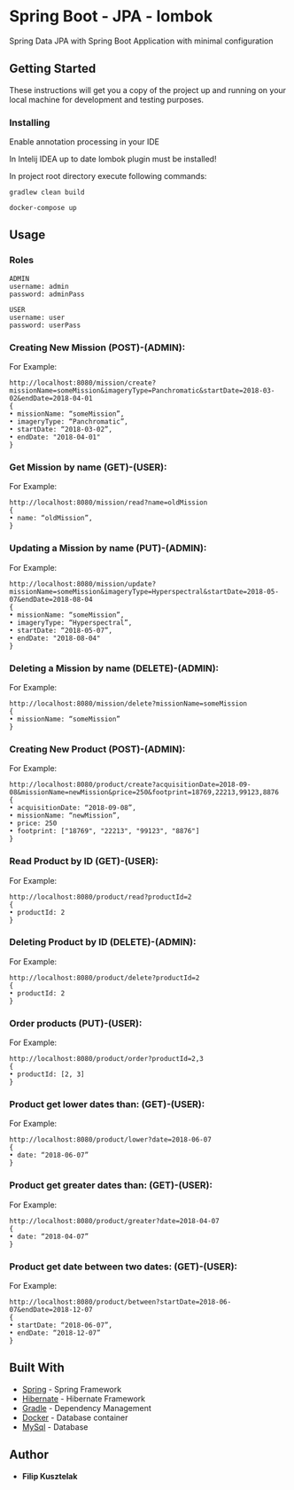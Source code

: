 # Spring Boot - JPA - lombok

Spring Data JPA with Spring Boot Application with minimal configuration

## Getting Started

These instructions will get you a copy of the project up and running on your local machine for development and testing purposes.

### Installing
Enable annotation processing in your IDE

In Intelij IDEA up to date lombok plugin must be installed!

In project root directory execute following commands:

```gradlew clean build```

```docker-compose up```

## Usage

### Roles

```
ADMIN
username: admin
password: adminPass
```

```
USER
username: user
password: userPass
```

### Creating New Mission (POST)-(ADMIN):

For Example:

```
http://localhost:8080/mission/create?missionName=someMission&imageryType=Panchromatic&startDate=2018-03-02&endDate=2018-04-01
{
• missionName: “someMission”,
• imageryType: “Panchromatic”,
• startDate: “2018-03-02”,
• endDate: "2018-04-01"
}
```

### Get Mission by name (GET)-(USER):

For Example:

```
http://localhost:8080/mission/read?name=oldMission
{
• name: “oldMission”,
}
```

### Updating a Mission by name (PUT)-(ADMIN):

For Example:
```
http://localhost:8080/mission/update?missionName=someMission&imageryType=Hyperspectral&startDate=2018-05-07&endDate=2018-08-04
{
• missionName: “someMission”,
• imageryType: “Hyperspectral”,
• startDate: “2018-05-07”,
• endDate: "2018-08-04"
}
```

### Deleting a Mission by name (DELETE)-(ADMIN):

For Example:

```
http://localhost:8080/mission/delete?missionName=someMission
{
• missionName: “someMission”
}
```

### Creating New Product (POST)-(ADMIN):

For Example:

```
http://localhost:8080/product/create?acquisitionDate=2018-09-08&missionName=newMission&price=250&footprint=18769,22213,99123,8876
{
• acquisitionDate: “2018-09-08”,
• missionName: “newMission”,
• price: 250
• footprint: ["18769", "22213", "99123", "8876"]
}
```

### Read Product by ID (GET)-(USER):

For Example:

```
http://localhost:8080/product/read?productId=2
{
• productId: 2
}
```

### Deleting Product by ID (DELETE)-(ADMIN):

For Example:

```
http://localhost:8080/product/delete?productId=2
{
• productId: 2
}
```

### Order products (PUT)-(USER):

For Example:

```
http://localhost:8080/product/order?productId=2,3
{
• productId: [2, 3]
}
```

### Product get lower dates than: (GET)-(USER):

For Example:

```
http://localhost:8080/product/lower?date=2018-06-07
{
• date: “2018-06-07”
}
```

### Product get greater dates than: (GET)-(USER):

For Example:

```
http://localhost:8080/product/greater?date=2018-04-07
{
• date: “2018-04-07”
}
```

### Product get date between two dates: (GET)-(USER):

For Example:

```
http://localhost:8080/product/between?startDate=2018-06-07&endDate=2018-12-07
{
• startDate: “2018-06-07”,
• endDate: “2018-12-07”
}
```

## Built With

* [Spring](https://spring.io/) - Spring Framework
* [Hibernate](http://hibernate.org/) - Hibernate Framework
* [Gradle](https://gradle.org/) - Dependency Management
* [Docker](https://www.docker.com/) - Database container
* [MySql](https://www.mysql.com/) - Database

## Author

* **Filip Kusztelak**



